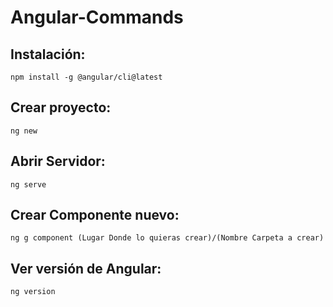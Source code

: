 # Angular-Commands

## Instalación:
```
npm install -g @angular/cli@latest
```
## Crear proyecto:
```
ng new
```
## Abrir Servidor:
```
ng serve
```
## Crear Componente nuevo:
```
ng g component (Lugar Donde lo quieras crear)/(Nombre Carpeta a crear)
```
## Ver versión de Angular:
```
ng version
```
